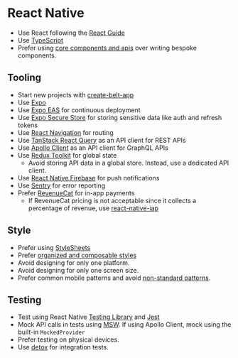 # React Native

- Use React following the [React Guide](/react/)
- Use [TypeScript](/typescript/)
- Prefer using [core components and apis] over writing bespoke components.

[core components and apis]: https://reactnative.dev/docs/components-and-apis

## Tooling

- Start new projects with [create-belt-app](https://www.npmjs.com/package/create-belt-app)
- Use [Expo](https://expo.dev)
- Use [Expo EAS](https://expo.dev/eas) for continuous deployment
- Use [Expo Secure Store](https://docs.expo.dev/versions/latest/sdk/securestore/) for storing sensitive data like auth and refresh tokens
- Use [React Navigation](https://reactnavigation.org/) for routing
- Use [TanStack React Query](https://tanstack.com/query/v4/docs/framework/react/overview) as an API client for REST APIs
- Use [Apollo Client](https://www.apollographql.com/docs/react/) as an API client for GraphQL APIs
- Use [Redux Toolkit](https://redux-toolkit.js.org/) for global state
  - Avoid storing API data in a global store. Instead, use a dedicated API client.
- Use [React Native Firebase](https://rnfirebase.io/) for push notifications
- Use [Sentry](https://docs.sentry.io/platforms/react-native/) for error reporting
- Prefer [RevenueCat](https://www.revenuecat.com/) for in-app payments
  - If RevenueCat pricing is not acceptable since it collects a percentage of revenue, use [react-native-iap](https://react-native-iap.dooboolab.com/docs/get-started/)

## Style

- Prefer using [StyleSheets]
- Prefer [organized and composable styles]
- Avoid designing for only one platform.
- Avoid designing for only one screen size.
- Prefer common mobile patterns and avoid [non-standard patterns].

[StyleSheets]: https://reactnative.dev/docs/stylesheet
[organized and composable styles]: https://thoughtbot.com/blog/structure-for-styling-in-react-native
[non-standard patterns]: https://thoughtbot.com/blog/some-tips-for-designing-apps-in-react-native#make-it-feel-native-even-though-it39s-not

## Testing

- Test using React Native [Testing Library](https://callstack.github.io/react-native-testing-library/) and [Jest](https://jestjs.io/)
- Mock API calls in tests using [MSW](https://mswjs.io/). If using Apollo Client, mock using the built-in `MockedProvider`
- Prefer testing on physical devices.
- Use [detox] for integration tests.

[detox]: https://github.com/wix/Detox

